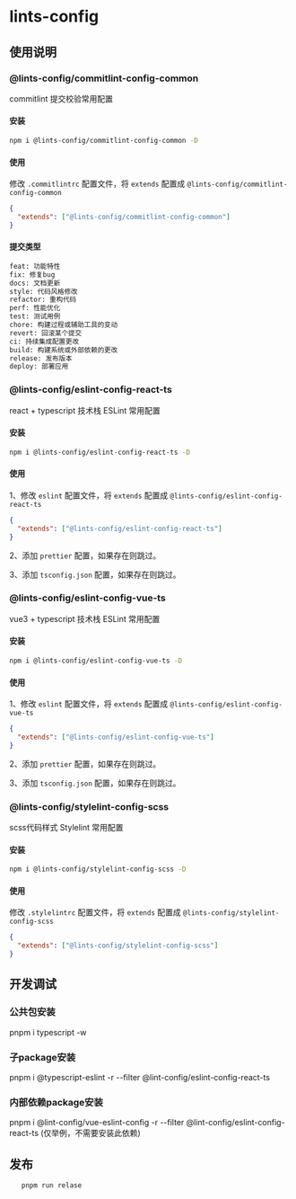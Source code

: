 # lints-config

## 使用说明
### @lints-config/commitlint-config-common
commitlint 提交校验常用配置

#### 安装
```bash
npm i @lints-config/commitlint-config-common -D
```

#### 使用
修改 `.commitlintrc` 配置文件，将 `extends` 配置成 `@lints-config/commitlint-config-common`

```json
{
  "extends": ["@lints-config/commitlint-config-common"]
}
```

#### 提交类型
```bash
feat: 功能特性
fix: 修复bug
docs: 文档更新
style: 代码风格修改
refactor: 重构代码
perf: 性能优化
test: 测试用例
chore: 构建过程或辅助工具的变动
revert: 回滚某个提交
ci: 持续集成配置更改
build: 构建系统或外部依赖的更改
release: 发布版本
deploy: 部署应用
```

### @lints-config/eslint-config-react-ts
react + typescript 技术栈 ESLint 常用配置

#### 安装

```bash
npm i @lints-config/eslint-config-react-ts -D
```

#### 使用
1、修改 `eslint` 配置文件，将 `extends` 配置成 `@lints-config/eslint-config-react-ts`

```json
{
  "extends": ["@lints-config/eslint-config-react-ts"]
}
```

2、添加 `prettier` 配置，如果存在则跳过。

3、添加 `tsconfig.json` 配置，如果存在则跳过。

### @lints-config/eslint-config-vue-ts
vue3 + typescript 技术栈 ESLint 常用配置

#### 安装

```bash
npm i @lints-config/eslint-config-vue-ts -D
```

#### 使用
1、修改 `eslint` 配置文件，将 `extends` 配置成 `@lints-config/eslint-config-vue-ts`

```json
{
  "extends": ["@lints-config/eslint-config-vue-ts"]
}
```

2、添加 `prettier` 配置，如果存在则跳过。

3、添加 `tsconfig.json` 配置，如果存在则跳过。

### @lints-config/stylelint-config-scss

scss代码样式 Stylelint 常用配置

#### 安装

```bash
npm i @lints-config/stylelint-config-scss -D
```

#### 使用

修改 `.stylelintrc` 配置文件，将 `extends` 配置成 `@lints-config/stylelint-config-scss`

```json
{
  "extends": ["@lints-config/stylelint-config-scss"]
}
```

## 开发调试

### 公共包安装
pnpm i typescript -w

### 子package安装
pnpm i @typescript-eslint -r --filter @lint-config/eslint-config-react-ts

### 内部依赖package安装
pnpm i @lint-config/vue-eslint-config -r --filter @lint-config/eslint-config-react-ts
(仅举例，不需要安装此依赖)

## 发布
```npm
   pnpm run relase
```

